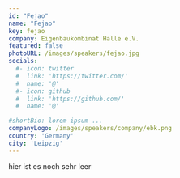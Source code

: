 ```yaml
---
id: "Fejao"
name: "Fejao"
key: fejao
company: Eigenbaukombinat Halle e.V.
featured: false
photoURL: /images/speakers/fejao.jpg
socials:
  #- icon: twitter
  #  link: 'https://twitter.com/'
  #  name: '@'
  #- icon: github
  #  link: 'https://github.com/'
  #  name: '@'

#shortBio: lorem ipsum ...
companyLogo: /images/speakers/company/ebk.png
country: 'Germany'
city: 'Leipzig'
---
```


hier ist es noch sehr leer
